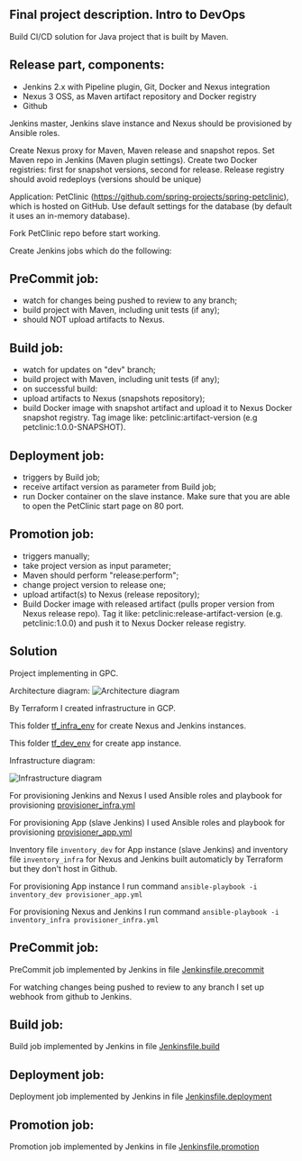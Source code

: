 ## Final project description. Intro to DevOps

Build CI/CD solution for Java project that is built by Maven.

## Release part, components:

- Jenkins 2.x with Pipeline plugin, Git, Docker and Nexus integration
- Nexus 3 OSS, as Maven artifact repository and Docker registry
- Github

Jenkins master, Jenkins slave instance and Nexus should be provisioned by Ansible roles.

Create Nexus proxy for Maven, Maven release and snapshot repos. Set Maven repo in Jenkins (Maven plugin settings). Create two Docker registries: first for snapshot versions, second for release. Release registry should avoid redeploys (versions should be unique)

Application: PetClinic (https://github.com/spring-projects/spring-petclinic), which is hosted on GitHub. Use default settings for the database (by default it uses an in-memory database).  

Fork PetClinic repo before start working.

Create Jenkins jobs which do the following:

## PreCommit job:

- watch for changes being pushed to review to any branch;
- build project with Maven, including unit tests (if any);
- should NOT upload artifacts to Nexus.
 

## Build job:

- watch for updates on "dev" branch;
- build project with Maven, including unit tests (if any);
- on successful build:
- upload artifacts to Nexus (snapshots repository);
- build Docker image with snapshot artifact and upload it to Nexus Docker  snapshot registry. Tag image like: petclinic:artifact-version (e.g petclinic:1.0.0-SNAPSHOT).

## Deployment job:

- triggers by Build job;
- receive artifact version as parameter from Build job;
- run Docker container on the slave instance. Make sure that you are able to open the PetClinic start page on 80 port.

## Promotion job:

- triggers manually;
- take project version as input parameter;
- Maven should perform "release:perform";
- change project version to release one;
- upload artifact(s) to Nexus (release repository);
- Build Docker image with released artifact (pulls proper version from Nexus release repo). Tag it like: petclinic:release-artifact-version (e.g. petclinic:1.0.0) and push it to Nexus Docker release registry.

## Solution
Project implementing in GPC.

Architecture diagram:
![Architecture diagram](https://github.com/atrofymchuk/final_task_intro_devops/blob/main/diagrams/Into_to_DevOps_Architecture_diagram.drawio.png)

By Terraform I created infrastructure in GCP.

This folder [tf_infra_env](https://github.com/atrofymchuk/final_task_intro_devops/tree/main/tf_infra_env) for create Nexus and Jenkins instances.

This folder [tf_dev_env](https://github.com/atrofymchuk/final_task_intro_devops/tree/main/tf_dev_env) for create app instance.

Infrastructure diagram:

![Infrastructure diagram](https://github.com/atrofymchuk/final_task_intro_devops/blob/main/diagrams/Into_to_Devops_Infrastructure_diagram_final_task.drawio.png)

For provisioning Jenkins and Nexus I used Ansible roles and playbook for provisioning [provisioner_infra.yml](https://github.com/atrofymchuk/final_task_intro_devops/blob/main/ansible/provisioner_infra.yml)

For provisioning App (slave Jenkins) I used Ansible roles and playbook for provisioning [provisioner_app.yml](https://github.com/atrofymchuk/final_task_intro_devops/blob/main/ansible/provisioner_app.yml)

Inventory file ```inventory_dev``` for App instance (slave Jenkins) and inventory file ```inventory_infra```  for Nexus and Jenkins built automaticly by Terraform but they don't host in Github.

For provisioning App instance I run command ```ansible-playbook -i inventory_dev provisioner_app.yml```

For provisioning Nexus and Jenkins I run command ```ansible-playbook -i inventory_infra provisioner_infra.yml```

## PreCommit job:

PreCommit job implemented by Jenkins in file [Jenkinsfile.precommit](https://github.com/atrofymchuk/final_task_intro_devops/blob/main/Jenkins/Jenkinsfile.precommit)

For watching changes being pushed to review to any branch I set up webhook from github to Jenkins.

## Build job:

Build job implemented by Jenkins in file [Jenkinsfile.build](https://github.com/atrofymchuk/final_task_intro_devops/blob/main/Jenkins/Jenkinsfile.build)

## Deployment job:

Deployment job implemented by Jenkins in file [Jenkinsfile.deployment](https://github.com/atrofymchuk/final_task_intro_devops/blob/main/Jenkins/Jenkinsfile.deployment)

## Promotion job:
Promotion job implemented by Jenkins in file [Jenkinsfile.promotion](https://github.com/atrofymchuk/final_task_intro_devops/blob/main/Jenkins/Jenkinsfile.promotion)
